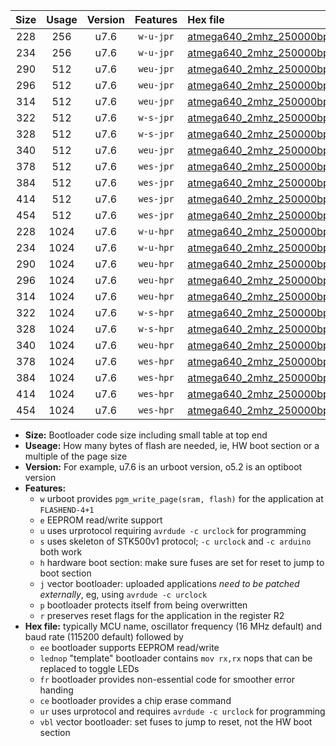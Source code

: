 |Size|Usage|Version|Features|Hex file|
|:-:|:-:|:-:|:-:|:--|
|228|256|u7.6|`w-u-jpr`|[atmega640_2mhz_250000bps_ur_vbl.hex](https://raw.githubusercontent.com/stefanrueger/urboot/main//atmega640_2mhz_250000bps_ur_vbl.hex)|
|234|256|u7.6|`w-u-jpr`|[atmega640_2mhz_250000bps_lednop_ur_vbl.hex](https://raw.githubusercontent.com/stefanrueger/urboot/main//atmega640_2mhz_250000bps_lednop_ur_vbl.hex)|
|290|512|u7.6|`weu-jpr`|[atmega640_2mhz_250000bps_ee_ur_vbl.hex](https://raw.githubusercontent.com/stefanrueger/urboot/main//atmega640_2mhz_250000bps_ee_ur_vbl.hex)|
|296|512|u7.6|`weu-jpr`|[atmega640_2mhz_250000bps_ee_lednop_ur_vbl.hex](https://raw.githubusercontent.com/stefanrueger/urboot/main//atmega640_2mhz_250000bps_ee_lednop_ur_vbl.hex)|
|314|512|u7.6|`weu-jpr`|[atmega640_2mhz_250000bps_ee_lednop_fr_ur_vbl.hex](https://raw.githubusercontent.com/stefanrueger/urboot/main//atmega640_2mhz_250000bps_ee_lednop_fr_ur_vbl.hex)|
|322|512|u7.6|`w-s-jpr`|[atmega640_2mhz_250000bps_vbl.hex](https://raw.githubusercontent.com/stefanrueger/urboot/main//atmega640_2mhz_250000bps_vbl.hex)|
|328|512|u7.6|`w-s-jpr`|[atmega640_2mhz_250000bps_lednop_vbl.hex](https://raw.githubusercontent.com/stefanrueger/urboot/main//atmega640_2mhz_250000bps_lednop_vbl.hex)|
|340|512|u7.6|`weu-jpr`|[atmega640_2mhz_250000bps_ee_lednop_fr_ce_ur_vbl.hex](https://raw.githubusercontent.com/stefanrueger/urboot/main//atmega640_2mhz_250000bps_ee_lednop_fr_ce_ur_vbl.hex)|
|378|512|u7.6|`wes-jpr`|[atmega640_2mhz_250000bps_ee_vbl.hex](https://raw.githubusercontent.com/stefanrueger/urboot/main//atmega640_2mhz_250000bps_ee_vbl.hex)|
|384|512|u7.6|`wes-jpr`|[atmega640_2mhz_250000bps_ee_lednop_vbl.hex](https://raw.githubusercontent.com/stefanrueger/urboot/main//atmega640_2mhz_250000bps_ee_lednop_vbl.hex)|
|414|512|u7.6|`wes-jpr`|[atmega640_2mhz_250000bps_ee_lednop_fr_vbl.hex](https://raw.githubusercontent.com/stefanrueger/urboot/main//atmega640_2mhz_250000bps_ee_lednop_fr_vbl.hex)|
|454|512|u7.6|`wes-jpr`|[atmega640_2mhz_250000bps_ee_lednop_fr_ce_vbl.hex](https://raw.githubusercontent.com/stefanrueger/urboot/main//atmega640_2mhz_250000bps_ee_lednop_fr_ce_vbl.hex)|
|228|1024|u7.6|`w-u-hpr`|[atmega640_2mhz_250000bps_ur.hex](https://raw.githubusercontent.com/stefanrueger/urboot/main//atmega640_2mhz_250000bps_ur.hex)|
|234|1024|u7.6|`w-u-hpr`|[atmega640_2mhz_250000bps_lednop_ur.hex](https://raw.githubusercontent.com/stefanrueger/urboot/main//atmega640_2mhz_250000bps_lednop_ur.hex)|
|290|1024|u7.6|`weu-hpr`|[atmega640_2mhz_250000bps_ee_ur.hex](https://raw.githubusercontent.com/stefanrueger/urboot/main//atmega640_2mhz_250000bps_ee_ur.hex)|
|296|1024|u7.6|`weu-hpr`|[atmega640_2mhz_250000bps_ee_lednop_ur.hex](https://raw.githubusercontent.com/stefanrueger/urboot/main//atmega640_2mhz_250000bps_ee_lednop_ur.hex)|
|314|1024|u7.6|`weu-hpr`|[atmega640_2mhz_250000bps_ee_lednop_fr_ur.hex](https://raw.githubusercontent.com/stefanrueger/urboot/main//atmega640_2mhz_250000bps_ee_lednop_fr_ur.hex)|
|322|1024|u7.6|`w-s-hpr`|[atmega640_2mhz_250000bps.hex](https://raw.githubusercontent.com/stefanrueger/urboot/main//atmega640_2mhz_250000bps.hex)|
|328|1024|u7.6|`w-s-hpr`|[atmega640_2mhz_250000bps_lednop.hex](https://raw.githubusercontent.com/stefanrueger/urboot/main//atmega640_2mhz_250000bps_lednop.hex)|
|340|1024|u7.6|`weu-hpr`|[atmega640_2mhz_250000bps_ee_lednop_fr_ce_ur.hex](https://raw.githubusercontent.com/stefanrueger/urboot/main//atmega640_2mhz_250000bps_ee_lednop_fr_ce_ur.hex)|
|378|1024|u7.6|`wes-hpr`|[atmega640_2mhz_250000bps_ee.hex](https://raw.githubusercontent.com/stefanrueger/urboot/main//atmega640_2mhz_250000bps_ee.hex)|
|384|1024|u7.6|`wes-hpr`|[atmega640_2mhz_250000bps_ee_lednop.hex](https://raw.githubusercontent.com/stefanrueger/urboot/main//atmega640_2mhz_250000bps_ee_lednop.hex)|
|414|1024|u7.6|`wes-hpr`|[atmega640_2mhz_250000bps_ee_lednop_fr.hex](https://raw.githubusercontent.com/stefanrueger/urboot/main//atmega640_2mhz_250000bps_ee_lednop_fr.hex)|
|454|1024|u7.6|`wes-hpr`|[atmega640_2mhz_250000bps_ee_lednop_fr_ce.hex](https://raw.githubusercontent.com/stefanrueger/urboot/main//atmega640_2mhz_250000bps_ee_lednop_fr_ce.hex)|

- **Size:** Bootloader code size including small table at top end
- **Useage:** How many bytes of flash are needed, ie, HW boot section or a multiple of the page size
- **Version:** For example, u7.6 is an urboot version, o5.2 is an optiboot version
- **Features:**
  + `w` urboot provides `pgm_write_page(sram, flash)` for the application at `FLASHEND-4+1`
  + `e` EEPROM read/write support
  + `u` uses urprotocol requiring `avrdude -c urclock` for programming
  + `s` uses skeleton of STK500v1 protocol; `-c urclock` and `-c arduino` both work
  + `h` hardware boot section: make sure fuses are set for reset to jump to boot section
  + `j` vector bootloader: uploaded applications *need to be patched externally*, eg, using `avrdude -c urclock`
  + `p` bootloader protects itself from being overwritten
  + `r` preserves reset flags for the application in the register R2
- **Hex file:** typically MCU name, oscillator frequency (16 MHz default) and baud rate (115200 default) followed by
  + `ee` bootloader supports EEPROM read/write
  + `lednop` "template" bootloader contains `mov rx,rx` nops that can be replaced to toggle LEDs
  + `fr` bootloader provides non-essential code for smoother error handing
  + `ce` bootloader provides a chip erase command
  + `ur` uses urprotocol and requires `avrdude -c urclock` for programming
  + `vbl` vector bootloader: set fuses to jump to reset, not the HW boot section
